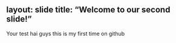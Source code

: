 layout: slide
title: “Welcome to our second slide!”
---
Your test
hai guys this is my first time on github

